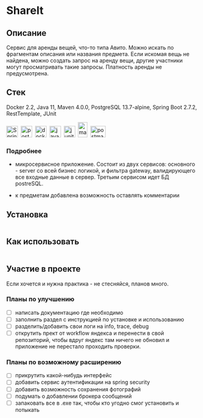 # ShareIt
## Описание
Сервис для аренды вещей, что-то типа Авито. Можно искать по фрагментам описания или названия предмета. Если искомая вещь не найдена, можно создать запрос на аренду вещи, другие участники могут просматривать такие запросы. Платность аренды не предусмотрена. 

## Стек
Docker 2.2, Java 11, Maven 4.0.0, PostgreSQL 13.7-alpine, Spring Boot 2.7.2, RestTemplate, JUnit 

  <img src="https://cdn.jsdelivr.net/gh/devicons/devicon/icons/spring/spring-original-wordmark.svg" title="Spring" alt="Spring" width="30" height="30"/>&nbsp;
  <img src="https://cdn.jsdelivr.net/gh/devicons/devicon/icons/postgresql/postgresql-original-wordmark.svg" title="postgresql" alt="postgresql" width="30" height="30"/>&nbsp;
  <img src="https://cdn.jsdelivr.net/gh/devicons/devicon/icons/docker/docker-original-wordmark.svg" title="docker" alt="docker" width="30" height="30"/>&nbsp;
  <img src="https://cdn.jsdelivr.net/gh/devicons/devicon/icons/java/java-original-wordmark.svg" title="java" alt="java" width="30" height="30"/>&nbsp;
  <img src="https://raw.githubusercontent.com/junit-team/junit5/86465f4f491219ad0c0cf9c64eddca7b0edeb86f/assets/img/junit5-logo.svg" title="junit" alt="junit" width="30" height="30"/>&nbsp;
  <img src="https://www.svgrepo.com/show/373829/maven.svg" title="maven" alt="maven" width="25" height="40"/>&nbsp;
    <img src="https://voyager.postman.com/logo/postman-logo-orange-stacked.svg" title="postman" alt="postman" width="40" height="30"/>&nbsp;

### Подробнее

- микросервисное приложение. Состоит из двух сервисов: основного - server со всей бизнес логикой, и фильтра gateway, валидирующего все входные данные в сервер. Третьим сервисом идет БД postreSQL.

- к предметам добавлена возможность оставлять комментарии


## Установка

```bash

```

## Как использовать

```bash

```

## Участие в проекте

Если хочется и нужна практика - не стесняйся, планов много.

### Планы по улучшению
- [ ] написать документацию где необходимо
- [ ] заполнить раздел с инструкцией по установке и использованию
- [ ] разделить/добавить свои логи на info, trace, debug
- [ ] открутить прект от workflow яндекса и перенести в свой репозиторий, чтобы вдруг яндекс там ничего не обновил и приложение не перестало проходить проверки.
### Планы по возможному расширению
- [ ] прикрутить какой-нибудь интерфейс
- [ ] добавить сервис аутентификации на spring security
- [ ] добавить возможность сохранения фотографий
- [ ] подумать о добавлении брокера сообщений 
- [ ] запаковать все в .exe так, чтобы кто угодно смог установить и потыкать
